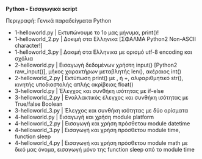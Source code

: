 **Python - Εισαγωγικά script**

Περιγραφή:
Γενικά παραδείγματα Python

* 1-helloworld.py | Εκτυπώνουμε το 1ο μας μήνυμα, print()!
* 1-helloworld_2.py | Δοκιμή στα Ελληνικα [ΣΦΑΛΜΑ Python2 Non-ASCII character!]
* 1-helloworld_3.py | Δοκιμή στα Ελληνικα με ορισμό utf-8 encoding και σχόλια
* 2-helloworld.py | Εισαγωγή δεδομένων χρήστη input() [Python2 raw_input()], μήκος χαρακτήρων μεταβλητής len(), ακέραιος int()
* 2-helloworld_2.py | Εκτύπωση print() με , ή +, αλφαριθμητικό str(), κινητής υποδιαστολής απλής ακρίβειας float()
* 3-helloworld.py | Έλεγχος και συνθήκη ισότητας με if-else
* 3-helloworld_2.py | Εναλλακτικός έλεγχος και συνθήκη ισότητας με True/false Boolean
* 3-helloworld_3.py | Έλεγχος και συνθήκη ισότητας με δύο ορίσματα
* 4-helloworld.py | Εισαγωγή και χρήση module platform
* 4-helloworld_2.py | Εισαγωγή και χρήση πρόσθετου module datetime
* 4-helloworld_3.py | Εισαγωγή και χρήση πρόσθετου module time, function sleep
* 4-helloworld_4.py | Εισαγωγή και χρήση πρόσθετου module math με δικό μας όνομα, εισαγωγή μόνο της function sleep από το module time
